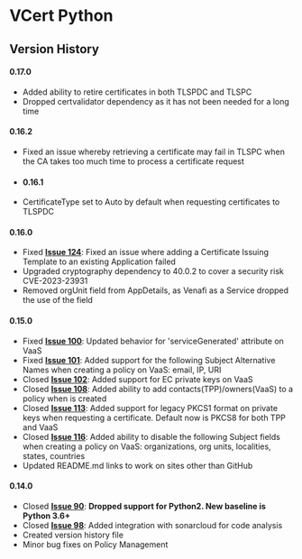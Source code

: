 # VCert Python

## Version History
#### 0.17.0
* Added ability to retire certificates in both TLSPDC and TLSPC
* Dropped certvalidator dependency as it has not been needed for a long time
#### 0.16.2
* Fixed an issue whereby retrieving a certificate may fail in TLSPC when the CA takes too much time to process a certificate request
* #### 0.16.1
* CertificateType set to Auto by default when requesting certificates to TLSPDC 
#### 0.16.0
* Fixed **[Issue 124](https://github.com/Venafi/vcert-python/issues/124)**: Fixed an issue where adding a Certificate Issuing Template to an existing Application failed
* Upgraded cryptography dependency to 40.0.2 to cover a security risk CVE-2023-23931
* Removed orgUnit field from AppDetails, as Venafi as a Service dropped the use of the field
#### 0.15.0
* Fixed **[Issue 100](https://github.com/Venafi/vcert-python/issues/100)**: Updated behavior for 'serviceGenerated' attribute on VaaS
* Fixed **[Issue 101](https://github.com/Venafi/vcert-python/issues/101)**: Added support for the following Subject Alternative Names when creating a policy on VaaS: email, IP, URI
* Closed **[Issue 102](https://github.com/Venafi/vcert-python/issues/102)**: Added support for EC private keys on VaaS
* Closed **[Issue 108](https://github.com/Venafi/vcert-python/issues/108)**: Added ability to add contacts(TPP)/owners(VaaS) to a policy when is created
* Closed **[Issue 113](https://github.com/Venafi/vcert-python/issues/113)**: Added support for legacy PKCS1 format on private keys when requesting a certificate. Default now is PKCS8 for both TPP and VaaS
* Closed **[Issue 116](https://github.com/Venafi/vcert-python/issues/116)**: Added ability to disable the following Subject fields when creating a policy on VaaS: organizations, org units, localities, states, countries
* Updated README.md links to work on sites other than GitHub
#### 0.14.0
* Closed **[Issue 90](https://github.com/Venafi/vcert-python/issues/90)**: **Dropped support for Python2. New baseline is Python 3.6+**
* Closed **[Issue 98](https://github.com/Venafi/vcert-python/issues/98)**: Added integration with sonarcloud for code analysis
* Created version history file
* Minor bug fixes on Policy Management


